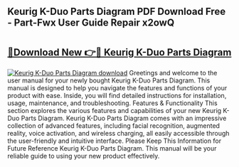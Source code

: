 ## Keurig K-Duo Parts Diagram PDF Download Free - Part-Fwx User Guide Repair x2owQ

# <h2><a href="http://dfseuab.blite.top/?on=Keurig+K-Duo+Parts+Diagram">🔗Download New 👉🔴 Keurig K-Duo Parts Diagram</a></h2>

[![Keurig K-Duo Parts Diagram download](https://i.imgur.com/lujVjoI.png)](http://dfseuab.blite.top/?on=Keurig+K-Duo+Parts+Diagram)
Greetings and welcome to the user manual for your newly bought Keurig K-Duo Parts Diagram. This manual is designed to help you navigate the features and functions of your product with ease. Inside, you will find detailed instructions for installation, usage, maintenance, and troubleshooting. Features & Functionality This section explores the various features and capabilities of your new Keurig K-Duo Parts Diagram. Keurig K-Duo Parts Diagram comes with an impressive collection of advanced features, including facial recognition, augmented reality, voice activation, and wireless charging, all easily accessible through the user-friendly and intuitive interface. Please Keep This Information for Future Reference Keurig K-Duo Parts Diagram. This manual will be your reliable guide to using your new product effectively.
